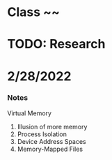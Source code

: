 # Class ~~
 
# TODO: Research

# 2/28/2022

### Notes 

Virtual Memory 
1) Illusion of more memory 
2) Process Isolation 
3) Device Address Spaces 
4) Memory-Mapped Files 


